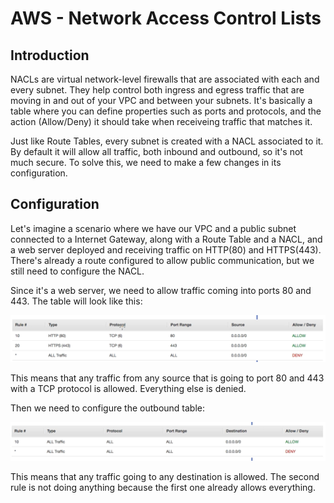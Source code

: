 # AWS - Network Access Control Lists

## Introduction

NACLs are virtual network-level firewalls that are associated with each and every subnet. They help control both ingress and egress traffic that are moving in and out of your VPC and between your subnets. It's basically a table where you can define properties such as ports and protocols, and the action (Allow/Deny) it should take when receiveing traffic that matches it.

Just like Route Tables, every subnet is created with a NACL associated to it. By default it will allow all traffic, both inbound and outbound, so it's not much secure. To solve this, we need to make a few changes in its configuration.

## Configuration

Let's imagine a scenario where we have our VPC and a public subnet connected to a Internet Gateway, along with a Route Table and a NACL, and a web server deployed and receiving traffic on HTTP(80) and HTTPS(443). There's already a route configured to allow public communication, but we still need to configure the NACL.

Since it's a web server, we need to allow traffic coming into ports 80 and 443. The table will look like this:

<p align="center">
 <img src="images/nacls-inbound.png" alt="NACLs inbound" />
</p>

This means that any traffic from any source that is going to port 80 and 443 with a TCP protocol is allowed. Everything else is denied.

Then we need to configure the outbound table:

<p align="center">
 <img src="images/nacls-outbound.png" alt="NACLs outbound" />
</p>

This means that any traffic going to any destination is allowed. The second rule is not doing anything because the first one already allows everything.